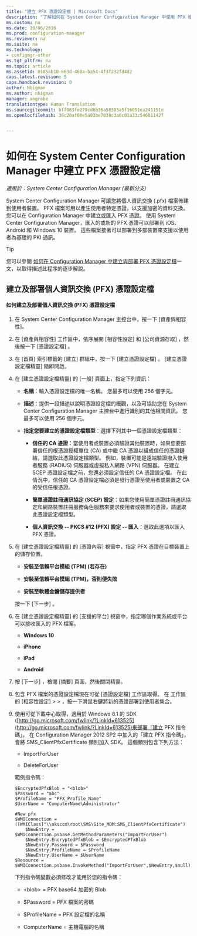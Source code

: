 ```yaml
---
title: "建立 PFX 憑證設定檔 | Microsoft Docs"
description: "了解如何在 System Center Configuration Manager 中使用 PFX 檔案，產生支援加密資料交換的使用者特定憑證。"
ms.custom: na
ms.date: 10/06/2016
ms.prod: configuration-manager
ms.reviewer: na
ms.suite: na
ms.technology:
- configmgr-other
ms.tgt_pltfrm: na
ms.topic: article
ms.assetid: 0185ab18-663d-468a-ba54-4f3f232fd4d2
caps.latest.revision: 5
caps.handback.revision: 0
author: Nbigman
ms.author: nbigman
manager: angrobe
translationtype: Human Translation
ms.sourcegitcommit: bff083fe279cd6b36a58305a5f16051ea241151e
ms.openlocfilehash: 36c20af00e5a83be7038c3a0c01a33c546011427


---
```

# <a name="how-to-create-pfx-certificate-profiles-in-system-center-configuration-manager"></a>如何在 System Center Configuration Manager 中建立 PFX 憑證設定檔

*適用於︰System Center Configuration Manager (最新分支)*


System Center Configuration Manager 可讓您將個人資訊交換 (.pfx) 檔案佈建到使用者裝置。 PFX 檔案可用以產生使用者特定憑證，以支援加密的資料交換。 您可以在 Configuration Manager 中建立或匯入 PFX 憑證。 使用 System Center Configuration Manager，匯入的或新的 PFX 憑證可以部署到 iOS、Android 和 Windows 10 裝置。 這些檔案接著可以部署到多部裝置來支援以使用者為基礎的 PKI 通訊。  

> [!TIP]  
>  您可以參閱 [如何在 Configuration Manager 中建立與部署 PFX 憑證設定檔](http://blogs.technet.com/b/karanrustagi/archive/2015/09/01/how-to-create-and-deploy-pfx-certificate-profiles-in-configuration-manager.aspx)一文，以取得描述此程序的逐步解說。  

## <a name="create-and-deploy-personal-information-exchange-pfx-certificate-profiles"></a>建立及部署個人資訊交換 (PFX) 憑證設定檔  

#### <a name="how-to-create-and-deploy-a-personal-information-exchange-pfx-certificate-profile"></a>如何建立及部署個人資訊交換 (PFX) 憑證設定檔  

1.  在 System Center Configuration Manager 主控台中，按一下 [資產與相容性]。  

2.  在 [資產與相容性]  工作區中，依序展開 [相容性設定] 和 [公司資源存取] ，然後按一下 [憑證設定檔] 。  

3.  在 [首頁]  索引標籤的 [建立]  群組中，按一下 [建立憑證設定檔] 。 [建立憑證設定檔精靈]  隨即開啟。  

4.  在 [建立憑證設定檔精靈]  的 [一般]  頁面上，指定下列資訊：  

    -   **名稱**：輸入憑證設定檔的唯一名稱。 您最多可以使用 256 個字元。  

    -   **描述**：提供一段描述以說明憑證設定檔的概觀，以及可協助您在 System Center Configuration Manager 主控台中進行識別的其他相關資訊。 您最多可以使用 256 個字元。  

    -   **指定您要建立的憑證設定檔類型**：選擇下列其中一個憑證設定檔類型：  

        -   **信任的 CA 憑證**：當使用者或裝置必須驗證其他裝置時，如果您要部署信任的根憑證授權單位 (CA) 或中繼 CA 憑證以組成信任的憑證鏈結，請選取此憑證設定檔類型。 例如，裝置可能是遠端驗證撥入使用者服務 (RADIUS) 伺服器或虛擬私人網路 (VPN) 伺服器。 在建立 SCEP 憑證設定檔之前，您還必須設定信任的 CA 憑證設定檔。 在此情況中，信任的 CA 憑證設定檔必須是發行憑證至使用者或裝置之 CA 的受信任根憑證。  

        -   **簡單憑證註冊通訊協定 (SCEP) 設定**：如果您使用簡單憑證註冊通訊協定和網路裝置註冊服務角色服務來要求使用者或裝置的憑證，請選取此憑證設定檔類型。  

        -   **個人資訊交換 -- PKCS #12 (PFX) 設定 -- 匯入**：選取此選項以匯入 PFX 憑證。  

5.  在 [建立憑證設定檔精靈]  的 [憑證內容]  視窗中，指定 PFX 憑證在目標裝置上的儲存位置。  

    -   **安裝至信賴平台模組 (TPM) (若存在)**  

    -   **安裝至信賴平台模組 (TPM)，否則便失敗**  

    -   **安裝至軟體金鑰儲存提供者**  

     按一下 [下一步] 。  

6.  在 [建立憑證設定檔精靈]  的 [支援的平台]  視窗中，指定哪個作業系統或平台可以接收匯入的 PFX 檔案。  

    -   **Windows 10**  

    -   **iPhone**  

    -   **iPad**  

    -   **Android**  

7.  按 [下一步] ，檢閱 [摘要]  頁面，然後關閉精靈。  

8.  包含 PFX 檔案的憑證設定檔現在可從 [憑證設定檔]  工作區取得。 在  工作區的 [相容性設定]  >  >  ，按一下滑鼠右鍵將新的憑證部署到使用者集合。  

9. 使用可從下載中心取得，適用於 Windows 8.1 的 SDK ([http://go.microsoft.com/fwlink/?LinkId=613525](http://go.microsoft.com/fwlink/?LinkId=613525)來部署「建立 PFX 指令碼」。 在 Configuration Manager 2012 SP2 中加入的「建立 PFX 指令碼」，會將 SMS_ClientPfxCertificate 類別加入 SDK。 這個類別包含下列方法：  

    -   ImportForUser  

    -   DeleteForUser  

     範例指令碼：  

    ```  
    $EncryptedPfxBlob = "<blob>"  
    $Password = "abc"  
    $ProfileName = "PFX_Profile_Name"  
    $UserName = "ComputerName\Administrator"  

    #New pfx  
    $WMIConnection = ([WMIClass]"\\nksccm\root\SMS\Site_MDM:SMS_ClientPfxCertificate")  
        $NewEntry = $WMIConnection.psbase.GetMethodParameters("ImportForUser")  
        $NewEntry.EncryptedPfxBlob = $EncryptedPfxBlob  
        $NewEntry.Password = $Password  
        $NewEntry.ProfileName = $ProfileName  
        $NewEntry.UserName = $UserName  
    $Resource = $WMIConnection.psbase.InvokeMethod("ImportForUser",$NewEntry,$null)  

    ```  

     下列指令碼變數必須修改才能用於您的指令碼：  

    -   <blob\> = PFX base64 加密的 Blob  

    -   $Password = PFX 檔案的密碼  

    -   $ProfileName = PFX 設定檔的名稱  

    -   ComputerName = 主機電腦的名稱  



<!--HONumber=Dec16_HO3-->


